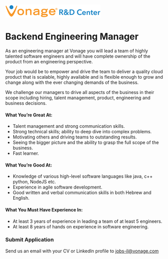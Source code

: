 ![Vonage Logo](../Images/logo-RnD-web.png)

# Backend Engineering Manager

As an engineering manager at Vonage you will lead a team of highly talented software engineers and will have complete ownership of the product from an engineering perspective.

Your job would be to empower and drive the team to deliver a quality cloud product that is scalable, highly available and is flexible enough to grow and change along with the ever changing demands of the business.

We challenge our managers to drive all aspects of the business in their scope including hiring, talent management, product, engineering and business decisions.

#### What You’re Great At:
* Talent management and strong communication skills.
* Strong technical skills; ability to deep dive into complex problems.
* Motivating others and driving teams to outstanding results.
* Seeing the bigger picture and the ability to grasp the full scope of the business.
* Fast learner.

#### What You’re Good At:
* Knowledge of various high-level software languages like java, c++ python, NodeJS etc.
* Experience in agile software development.
* Good written and verbal communication skills in both Hebrew and English.

#### What You Must Have Experience In:
* At least 3 years of experience in leading a team of at least 5 engineers.
* At least 8 years of hands on experience in software engineering.

### Submit Application
Send us an email with your CV or LinkedIn profile to <a href="mailto:jobs-il@vonage.com">jobs-il@vonage.com</a>
